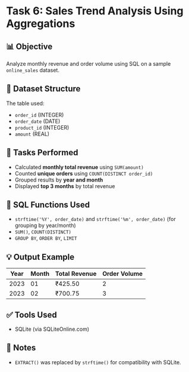 # Task 6: Sales Trend Analysis Using Aggregations

## 📊 Objective
Analyze monthly revenue and order volume using SQL on a sample `online_sales` dataset.

## 📁 Dataset Structure
The table used:
- `order_id` (INTEGER)
- `order_date` (DATE)
- `product_id` (INTEGER)
- `amount` (REAL)

## 🔧 Tasks Performed
- Calculated **monthly total revenue** using `SUM(amount)`
- Counted **unique orders** using `COUNT(DISTINCT order_id)`
- Grouped results by **year and month**
- Displayed **top 3 months** by total revenue

## 🧪 SQL Functions Used
- `strftime('%Y', order_date)` and `strftime('%m', order_date)` (for grouping by year/month)
- `SUM()`, `COUNT(DISTINCT)`
- `GROUP BY`, `ORDER BY`, `LIMIT`

## 💡 Output Example
| Year | Month | Total Revenue | Order Volume |
|------|--------|----------------|----------------|
| 2023 | 01     | ₹425.50        | 2             |
| 2023 | 02     | ₹700.75        | 3             |

## ✅ Tools Used
- SQLite (via SQLiteOnline.com)

## 📌 Notes
- `EXTRACT()` was replaced by `strftime()` for compatibility with SQLite.

